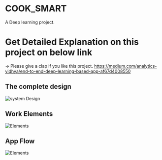 # COOK_SMART
A Deep learning project.


# Get Detailed Explanation on this project on below link
-> Please give a clap if you like this project.
https://medium.com/analytics-vidhya/end-to-end-deep-learning-based-app-af67d4008550

## The complete design 
![system Design](https://github.com/tapanKumarPatro/COOK_SMART/blob/master/images/1_5xbx7A6bdcU4Z9RIEyXHbQ.jpeg)


## Work Elements 
![Elements](https://github.com/tapanKumarPatro/COOK_SMART/blob/master/images/1_FOg3ua3nsk4EgN_NNk6u2g.png)


## App Flow 
![Elements](https://github.com/tapanKumarPatro/COOK_SMART/blob/master/images/1_pOxrvgTyzjeBEFDtFwA_3Q.gif)
